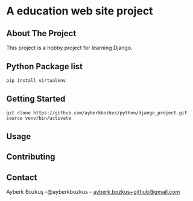  # A education web site project

## About The Project

This project is a hobby project for learning Django.

## Python Package list

 ```
 pip install virtualenv

 ```
## Getting Started

 ```
 git clone https://github.com/ayberkbozkus/python/django_project.git
 source venv/bin/activate
 ```
## Usage

## Contributing

## Contact

Ayberk Bozkuş -@ayberkbozkus - ayberk.bozkus+github@gmail.com
